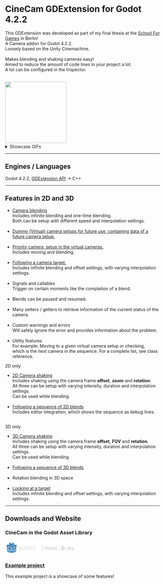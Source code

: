 <div align="left">
  
  <h1>CineCam GDExtension for Godot 4.2.2</h1>

  <p>
    This GDExtension was developed as part of my final thesis at the <a href="https://www.school4games.net">School For Games</a> in Berlin! <br />
    A Camera addon for Godot 4.2.2.<br />
    Loosely based on the Unity Cinemachine.<br /><br />
    Makes blending and shaking cameras easy!<br />
    Aimed to reduce the amount of code lines in your project a lot.<br />
    A lot can be configured in the Inspector. <br /> <br />
  </p>
<img src="https://github.com/LumiToad/GDExtension_CineCam/assets/129980440/64f31142-a6fe-4a3f-904a-bee4cbefa347" width="200" height="200" /><br />
<details>
  <summary>Showcase GIFs</summary>
  <img src="https://github.com/LumiToad/GDExtension_CineCam/assets/129980440/3e3142ef-dd92-4de6-94e2-6ec2e43444b0" width="400" height="300" />
  <img src="https://github.com/LumiToad/GDExtension_CineCam/assets/129980440/3e5eddd0-e32d-4714-8111-67256ca49d4a" width="400" height="300" />
  <img src="https://github.com/LumiToad/GDExtension_CineCam/assets/129980440/2a728dc9-9588-42a5-bf3f-fbc30210304e" width="400" height="300" />
  <img src="https://github.com/LumiToad/GDExtension_CineCam/assets/129980440/0645f7f7-64ff-49d6-bcb4-da0a04c026c4" width="400" height="300" />
</details>

  <hr />
  <h2>Engines / Languages</h2>
  Godot 4.2.2, <a href="https://docs.godotengine.org/en/stable/tutorials/scripting/gdextension/what_is_gdextension.html">GDExtension API</a> -> C++

  <hr />
  <h2>Features in 2D and 3D</h2>
  <ul>
  <li>
    <a href="https://github.com/LumiToad/GDExtension_CineCam/wiki/Feature-%E2%80%90-Camera-blending-by-priority-%E2%80%90-CineCam-wiki">Camera blending</a><br />
    Includes infinite blending and one-time blending.<br />
    Both can be setup with different speed and interpolation settings.<br />
  </li>
    <br />
  <li>
    <a href="https://github.com/LumiToad/GDExtension_CineCam/wiki/Feature-%E2%80%90-Setup-virtual-camera-data-for-later-use">Dummy (Virtual) camera setups for future use, containing data of a future camera setup.</a>
  </li>
    <br />
  <li>
    <a href="https://github.com/LumiToad/GDExtension_CineCam/wiki/Feature-%E2%80%90-Camera-blending-by-priority-%E2%80%90-CineCam-wiki">Priority camera, setup in the virtual cameras.</a><br />
    Includes moving and blending.<br />
  </li>  
    <br />
  <li>
    <a href="https://github.com/LumiToad/GDExtension_CineCam/wiki/Feature-%E2%80%90-Following-a-target">Following a camera target.</a><br />
    Includes infinite blending and offset settings, with varying interpolation settings.
  </li>  
    <br />
  <li>
    Signals and callables<br />
    Trigger on certain moments like the completion of a blend.
  </li>  
    <br />
  <li>
    Blends can be paused and resumed.
  </li>
    <br />
  <li>
    Many setters / getters to retrieve information of the current status of the camera.
  </li>  
    <br />
  <li>
    Custom warnings and errors<br />
    Will safely ignore the error and provides information about the problem.
  </li>
    <br />
  <li>
    Utility features<br />
    For example: Moving to a given virtual camera setup or checking,<br />
    which is the next camera in the sequence. For a complete list, see class reference.<br />
  </li>
  </ul>

  2D only

   <ul>
  <li>
    <a href="https://github.com/LumiToad/GDExtension_CineCam/wiki/Feature-%E2%80%90-Easy-camera-shaking-%E2%80%90-CineCam-wiki">2D Camera shaking</a><br />
    Includes shaking using the camera frame <b>offset</b>, <b>zoom</b> and <b>rotation</b>.</br >
    All three can be setup with varying intensity, duration and interpolation settings.</br >
    Can be used while blending.
  </li>
     <br />
  <li>
    <a href="https://github.com/LumiToad/GDExtension_CineCam/wiki/Feature-%E2%80%90-Using-CamSequence-for-a-series-of-blends">Following a sequence of 2D blends</a><br />
    Includes editor integration, which shows the sequence as debug lines.
  </li>
    <br />
   </ul>

3D only

   <ul>
  <li>
    <a href="https://github.com/LumiToad/GDExtension_CineCam/wiki/Feature-%E2%80%90-Easy-camera-shaking-%E2%80%90-CineCam-wiki">3D Camera shaking</a><br />
    Includes shaking using the camera frame <b>offset</b>, <b>FOV</b> and <b>rotation</b>.</br >
    All three can be setup with varying intensity, duration and interpolation settings.</br >
    Can be used while blending.
  </li>
     <br />
  <li>
    <a href="https://github.com/LumiToad/GDExtension_CineCam/wiki/Feature-%E2%80%90-Using-CamSequence-for-a-series-of-blends">Following a sequence of 3D blends</a><br />
  </li>
     <br />
  <li>
    Rotation blending in 3D space   
  </li>
    <br />
  <li>
    <a href="https://github.com/LumiToad/GDExtension_CineCam/wiki/Feature-%E2%80%90-Following-a-target">Looking at a target</a><br />
    Includes infinite blending and offset settings, with varying interpolation settings.
  </li>
   </ul>
  
  <hr />
  <h2>Downloads and Website</h2>

  <h3>CineCam in the Godot Asset Library</h3>
  <a href="https://godotengine.org/asset-library/asset/3027">
    <img src="https://github.com/LumiToad/GDExtension_CineCam/raw/main/images/asset_library.png" width="230" height="45" alt="cinecam banner" />
  </a>

  <h3><a href="https://github.com/LumiToad/CineCam_Example">Example project</a></h3>
  This example project is a showcase of some features!
</div>

